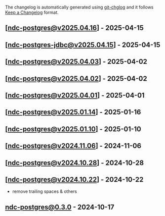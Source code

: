 The changelog is automatically generated using [git-chglog](https://github.com/git-chglog/git-chglog) and it follows [Keep a Changelog](https://keepachangelog.com) format.


<a name="ndc-postgres@v2025.04.16"></a>
## [ndc-postgres@v2025.04.16] - 2025-04-15

<a name="ndc-postgres-jdbc@v2025.04.15"></a>
## [ndc-postgres-jdbc@v2025.04.15] - 2025-04-15

<a name="ndc-postgres@v2025.04.03"></a>
## [ndc-postgres@v2025.04.03] - 2025-04-02

<a name="ndc-postgres@v2025.04.02"></a>
## [ndc-postgres@v2025.04.02] - 2025-04-02

<a name="ndc-postgres@v2025.04.01"></a>
## [ndc-postgres@v2025.04.01] - 2025-04-01

<a name="ndc-postgres@v2025.01.14"></a>
## [ndc-postgres@v2025.01.14] - 2025-01-16

<a name="ndc-postgres@v2025.01.10"></a>
## [ndc-postgres@v2025.01.10] - 2025-01-10

<a name="ndc-postgres@v2024.11.06"></a>
## [ndc-postgres@v2024.11.06] - 2024-11-06

<a name="ndc-postgres@v2024.10.28"></a>
## [ndc-postgres@v2024.10.28] - 2024-10-28

<a name="ndc-postgres@v2024.10.22"></a>
## [ndc-postgres@v2024.10.22] - 2024-10-22
- remove trailing spaces & others

<a name="ndc-postgres@0.3.0"></a>
## ndc-postgres@0.3.0 - 2024-10-17
